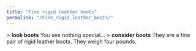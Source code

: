 ```yaml
---
title: "Fine rigid leather boots"
permalink: "/Fine_rigid_leather_boots/"
---
```


\> **look boots**
You see nothing special...
\> **consider boots**
They are a fine pair of rigid leather boots.
They weigh four pounds.